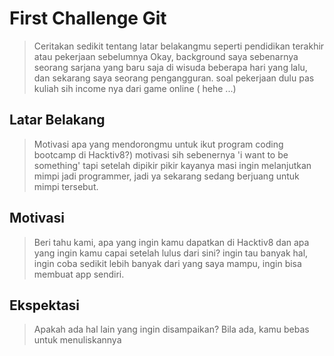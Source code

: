 # First Challenge Git

> Ceritakan sedikit tentang latar belakangmu seperti pendidikan terakhir atau pekerjaan sebelumnya
> Okay, background saya sebenarnya seorang sarjana yang baru saja di wisuda beberapa hari yang lalu, dan sekarang saya seorang pengangguran. soal pekerjaan dulu pas kuliah sih income nya dari game online ( hehe ...)

## Latar Belakang

> Motivasi apa yang mendorongmu untuk ikut program coding bootcamp di Hacktiv8?)
> motivasi sih sebenernya 'i want to be something' tapi setelah dipikir pikir kayanya masi ingin melanjutkan mimpi jadi programmer, jadi ya sekarang sedang berjuang untuk mimpi tersebut.

## Motivasi

> Beri tahu kami, apa yang ingin kamu dapatkan di Hacktiv8 dan apa yang ingin kamu capai setelah lulus dari sini?
> ingin tau banyak hal, ingin coba sedikit lebih banyak dari yang saya mampu, ingin bisa membuat app sendiri.

## Ekspektasi

> Apakah ada hal lain yang ingin disampaikan? Bila ada, kamu bebas untuk menuliskannya
